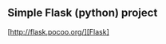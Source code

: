 ## Simple Flask (python) project

[http://flask.pocoo.org/][Flask]


[Flask]: http://flask.pocoo.org/